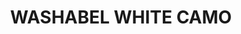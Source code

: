 ---
layout: product
title: "WASHABEL WHITE CAMO"
price: "300" 
desc: "Akrilna boja 17mL - Periva"
img_path: "/assets/img/A.MIG-0024.jpg"
brand: "AMMO"
available: false
special_offer: false
new: false
soon: true
cat: "020000"
subcat: "020100"
subsubcat: "020101"
sifra: "A.MIG-0024"
---